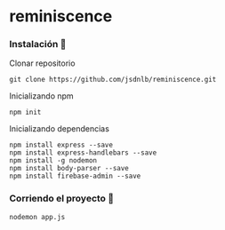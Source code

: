 # reminiscence

### Instalación 🔧

Clonar repositorio

```
git clone https://github.com/jsdnlb/reminiscence.git
```

Inicializando npm

```
npm init
```

Inicializando dependencias

```
npm install express --save
npm install express-handlebars --save
npm install -g nodemon
npm install body-parser --save
npm install firebase-admin --save
```

### Corriendo el proyecto 🚀

```
nodemon app.js
```
